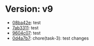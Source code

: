 # Version: v9

* [08ba42e](https://github.com/VictoriaSko/unit-demo-cra/commit/08ba42e7f3d7cb79be5bf7d864c11a843fd028f9): test
* [7ab3311](https://github.com/VictoriaSko/unit-demo-cra/commit/7ab33114ab8304fbfad234e120087f95251a7e86): test
* [9604c07](https://github.com/VictoriaSko/unit-demo-cra/commit/9604c079b724c64831e1da73a28c74b64f4a1645): test
* [0d4a7b7](https://github.com/VictoriaSko/unit-demo-cra/commit/0d4a7b782e908822495b78ee871b4a3ed0436516): chore(task-3): test changes
